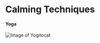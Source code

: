 # Calming Techniques
#### Yoga
![Image of Yogitocat](https://octodex.github.com/images/yogitocat.png)
